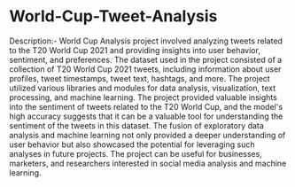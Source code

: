 # World-Cup-Tweet-Analysis

Description:- World Cup Analysis project involved analyzing tweets related to the T20 World Cup 2021 and providing insights into user behavior, sentiment, and preferences.
The dataset used in the project consisted of a collection of T20 World Cup 2021 tweets, including information about user profiles, tweet timestamps, tweet text, hashtags, and more. The project utilized various libraries and modules for data analysis, visualization, text processing, and machine learning.
The project provided valuable insights into the sentiment of tweets related to the T20 World Cup, and the model's high accuracy suggests that it can be a valuable tool for understanding the sentiment of the tweets in this dataset. The fusion of exploratory data analysis and machine learning not only provided a deeper understanding of user behavior but also showcased the potential for leveraging such analyses in future projects. The project can be useful for businesses, marketers, and researchers interested in social media analysis and machine learning.
